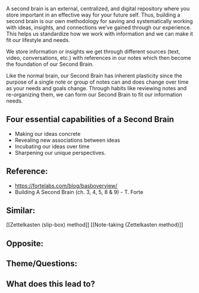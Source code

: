 A second brain is an external, centralized, and digital repository where you store important in an effective way for your future self. Thus, building a second brain is our own methodology for saving and systematically working with ideas, insights, and connections we’ve gained through our experience. This helps us standardize how we work with information and we can make it fit our lifestyle and needs.

We store information or insights we get through different sources (text, video, conversations, etc.) with references in our notes which then become the foundation of our Second Brain.

Like the normal brain, our Second Brain has inherent plasticity since the purpose of a single note or group of notes can and does change over time as your needs and goals change. Through habits like reviewing notes and re-organizing them, we can form our Second Brain to fit our information needs.

## Four essential capabilities of a Second Brain

-   Making our ideas concrete
-   Revealing new associations between ideas
-   Incubating our ideas over time
-   Sharpening our unique perspectives.

## Reference:
- https://fortelabs.com/blog/basboverview/
- Building A Second Brain (ch. 3, 4, 5, 8 & 9) - T. Forte

## Similar:
[[Zettelkasten (slip-box) method]]
[[Note-taking (Zettelkasten method)]]

## Opposite:

## Theme/Questions:

## What does this lead to?